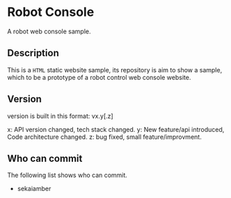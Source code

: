 # Robot Console
A robot web console sample.

## Description
This is a `HTML` static website sample, its repository is aim to show a sample, which to be a prototype of a robot control web console website.

## Version

version is built in this format: vx.y[.z]

x: API version changed, tech stack changed.
y: New feature/api introduced, Code architecture changed.
z: bug fixed, small feature/improvment.

## Who can commit
The following list shows who can commit.
* sekaiamber

